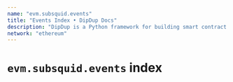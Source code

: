 ```yaml
---
name: "evm.subsquid.events"
title: "Events Index • DipDup Docs"
description: "DipDup is a Python framework for building smart contract indexers. It helps developers focus on business logic instead of writing a boilerplate to store and serve data."
network: "ethereum"
---
```


# `evm.subsquid.events` index
